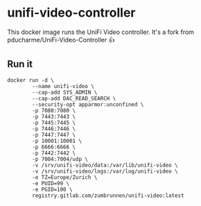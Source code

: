 # unifi-video-controller

This docker image runs the UniFi Video controller. It's a fork from pducharme/UniFi-Video-Controller :+1:

## Run it

```
docker run -d \
        --name unifi-video \
        --cap-add SYS_ADMIN \
        --cap-add DAC_READ_SEARCH \
        --security-opt apparmor:unconfined \
        -p 7080:7080 \
        -p 7443:7443 \
        -p 7445:7445 \
        -p 7446:7446 \
        -p 7447:7447 \
        -p 10001:10001 \
        -p 6666:6666 \
        -p 7442:7442 \
        -p 7004:7004/udp \
        -v /srv/unifi-video/data:/var/lib/unifi-video \
        -v /srv/unifi-video/logs:/var/log/unifi-video \
        -e TZ=Europe/Zurich \
        -e PUID=99 \
        -e PGID=100 \
        registry.gitlab.com/zumbrunnen/unifi-video:latest
```
